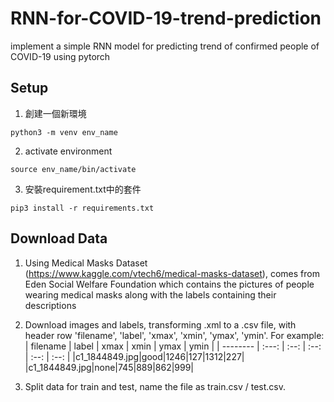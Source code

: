 # RNN-for-COVID-19-trend-prediction
implement a simple RNN model for predicting trend of confirmed people of COVID-19 using pytorch


## Setup
1. 創建一個新環境
```
python3 -m venv env_name
```
2. activate environment
```
source env_name/bin/activate
```
3. 安裝requirement.txt中的套件
```
pip3 install -r requirements.txt
```


## Download Data
1. Using Medical Masks Dataset (https://www.kaggle.com/vtech6/medical-masks-dataset), comes from Eden Social Welfare Foundation which contains the pictures of people wearing medical masks along with the labels containing their descriptions

2. Download images and labels, transforming .xml to a .csv file, with header row 'filename', 'label', 'xmax', 'xmin', 'ymax', 'ymin'.
   For example:
   | filename | label | xmax | xmin | ymax | ymin |
   | -------- | :---: | :--: | :--: | :--: | :--: |
   |c1\_1844849.jpg|good|1246|127|1312|227|
   |c1\_1844849.jpg|none|745|889|862|999|
   
3. Split data for train and test, name the file as train.csv / test.csv.
